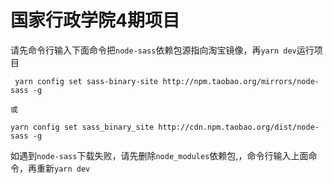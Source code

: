 # 国家行政学院4期项目

 请先命令行输入下面命令把`node-sass`依赖包源指向淘宝镜像，再`yarn dev`运行项目

     yarn config set sass-binary-site http://npm.taobao.org/mirrors/node-sass -g

    或

    yarn config set sass_binary_site http://cdn.npm.taobao.org/dist/node-sass -g

 如遇到`node-sass`下载失败，请先删除`node_modules`依赖包,，命令行输入上面命令，再重新`yarn dev`

<!-- 订单评价，文档参见[这里](./docs/README.md) -->

